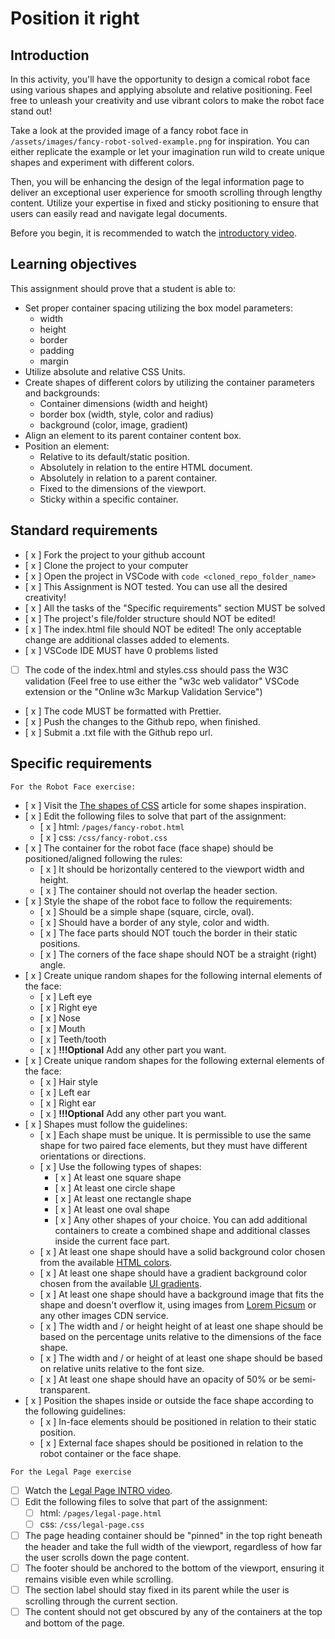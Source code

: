 # Position it right

## Introduction

In this activity, you'll have the opportunity to design a comical robot face using various shapes and applying absolute and relative positioning. Feel free to unleash your creativity and use vibrant colors to make the robot face stand out!

Take a look at the provided image of a fancy robot face in `/assets/images/fancy-robot-solved-example.png` for inspiration. You can either replicate the example or let your imagination run wild to create unique shapes and experiment with different colors.

Then, you will be enhancing the design of the legal information page to deliver an exceptional user experience for smooth scrolling through lengthy content. Utilize your expertise in fixed and sticky positioning to ensure that users can easily read and navigate legal documents.

Before you begin, it is recommended to watch the [introductory video](https://www.loom.com/share/3c655c8a97ce4783a4698d7968c03c33?sid=c05fcac8-f559-4de4-9ccd-6f167be3d6bd).

## Learning objectives

This assignment should prove that a student is able to:

- Set proper container spacing utilizing the box model parameters:
  - width
  - height
  - border
  - padding
  - margin
- Utilize absolute and relative CSS Units.
- Create shapes of different colors by utilizing the container parameters and backgrounds:
  - Container dimensions (width and height)
  - border box (width, style, color and radius)
  - background (color, image, gradient)
- Align an element to its parent container content box.
- Position an element:
  - Relative to its default/static position.
  - Absolutely in relation to the entire HTML document.
  - Absolutely in relation to a parent container.
  - Fixed to the dimensions of the viewport.
  - Sticky within a specific container.

## Standard requirements

- [ x ] Fork the project to your github account
- [ x ] Clone the project to your computer
- [ x ] Open the project in VSCode with `code <cloned_repo_folder_name>`
- [ x ] This Assignment is NOT tested. You can use all the desired creativity!
- [ x ] All the tasks of the "Specific requirements" section MUST be solved
- [ x ] The project's file/folder structure should NOT be edited!
- [ x ] The index.html file should NOT be edited! The only acceptable change are additional classes added to elements.
- [ x ] VSCode IDE MUST have 0 problems listed
- [ ] The code of the index.html and styles.css should pass the W3C validation (Feel free to use either the "w3c web validator" VSCode extension or the "Online w3c Markup Validation Service")
- [ x ] The code MUST be formatted with Prettier.
- [ x ] Push the changes to the Github repo, when finished.
- [ x ] Submit a .txt file with the Github repo url.

## Specific requirements

`For the Robot Face exercise:`

- [ x ] Visit the [The shapes of CSS](https://css-tricks.com/the-shapes-of-css/) article for some shapes inspiration.
- [ x ] Edit the following files to solve that part of the assignment:
  - [ x ] html: `/pages/fancy-robot.html`
  - [ x ] css: `/css/fancy-robot.css`
- [ x ] The container for the robot face (face shape) should be positioned/aligned following the rules:
  - [ x ] It should be horizontally centered to the viewport width and height.
  - [ x ] The container should not overlap the header section.
- [ x ] Style the shape of the robot face to follow the requirements:
  - [ x ] Should be a simple shape (square, circle, oval).
  - [ x ] Should have a border of any style, color and width.
  - [ x ] The face parts should NOT touch the border in their static positions.
  - [ x ] The corners of the face shape should NOT be a straight (right) angle.
- [ x ] Create unique random shapes for the following internal elements of the face:
  - [ x ] Left eye
  - [ x ] Right eye
  - [ x ] Nose
  - [ x ] Mouth
  - [ x ] Teeth/tooth
  - [ x ] **!!!Optional** Add any other part you want.
- [ x ] Create unique random shapes for the following external elements of the face:
  - [ x ] Hair style
  - [ x ] Left ear
  - [ x ] Right ear
  - [ x ] **!!!Optional** Add any other part you want.
- [ x ] Shapes must follow the guidelines:
  - [ x ] Each shape must be unique. It is permissible to use the same shape for two paired face elements, but they must have different orientations or directions.
  - [ x ] Use the following types of shapes:
    - [ x ] At least one square shape
    - [ x ] At least one circle shape
    - [ x ] At least one rectangle shape
    - [ x ] At least one oval shape
    - [ x ] Any other shapes of your choice. You can add additional containers to create a combined shape and additional classes inside the current face part.
  - [ x ] At least one shape should have a solid background color chosen from the available [HTML colors](https://www.w3schools.com/html/html_colors.asp).
  - [ x ] At least one shape should have a gradient background color chosen from the available [UI gradients](https://uigradients.com/).
  - [ x ] At least one shape should have a background image that fits the shape and doesn't overflow it, using images from [Lorem Picsum](https://picsum.photos/) or any other images CDN service.
  - [ x ] The width and / or height height of at least one shape should be based on the percentage units relative to the dimensions of the face shape.
  - [ x ] The width and / or height of at least one shape should be based on relative units relative to the font size.
  - [ x ] At least one shape should have an opacity of 50% or be semi-transparent.
- [ x ] Position the shapes inside or outside the face shape according to the following guidelines:
  - [ x ] In-face elements should be positioned in relation to their static position.
  - [ x ] External face shapes should be positioned in relation to the robot container or the face shape.

`For the Legal Page exercise`

- [ ] Watch the [Legal Page INTRO video](https://www.loom.com/share/3c655c8a97ce4783a4698d7968c03c33?sid=b776b29f-cecb-4cc7-8663-7c3f1722f190).
- [ ] Edit the following files to solve that part of the assignment:
  - [ ] html: `/pages/legal-page.html`
  - [ ] css: `/css/legal-page.css`
- [ ] The page heading container should be "pinned" in the top right beneath the header and take the full width of the viewport, regardless of how far the user scrolls down the page content.
- [ ] The footer should be anchored to the bottom of the viewport, ensuring it remains visible even while scrolling.
- [ ] The section label should stay fixed in its parent while the user is scrolling through the current section.
- [ ] The content should not get obscured by any of the containers at the top and bottom of the page.
